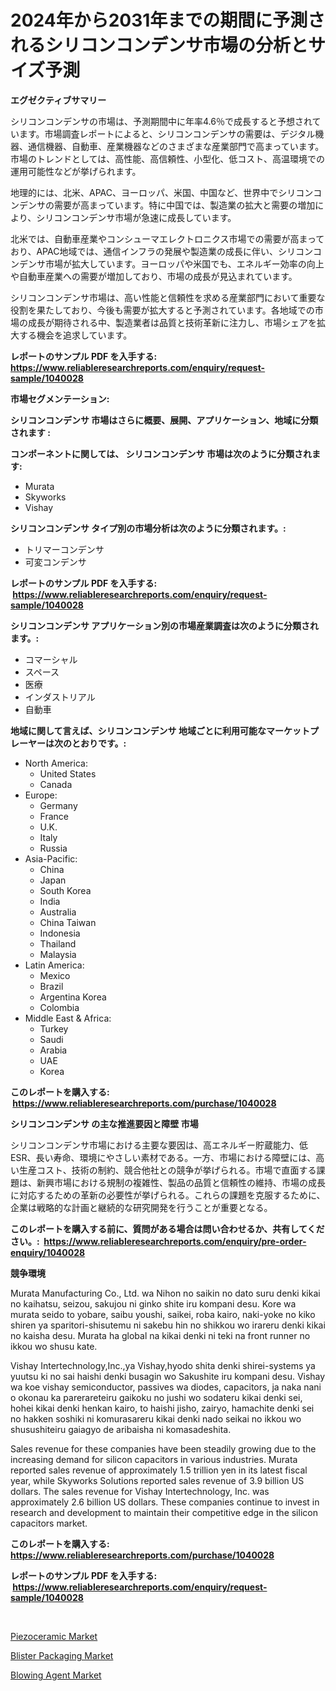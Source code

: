 <p><h1>2024年から2031年までの期間に予測されるシリコンコンデンサ市場の分析とサイズ予測</h1></p><p><strong>エグゼクティブサマリー</strong></p>
<p><p>シリコンコンデンサの市場は、予測期間中に年率4.6％で成長すると予想されています。市場調査レポートによると、シリコンコンデンサの需要は、デジタル機器、通信機器、自動車、産業機器などのさまざまな産業部門で高まっています。市場のトレンドとしては、高性能、高信頼性、小型化、低コスト、高温環境での運用可能性などが挙げられます。</p><p>地理的には、北米、APAC、ヨーロッパ、米国、中国など、世界中でシリコンコンデンサの需要が高まっています。特に中国では、製造業の拡大と需要の増加により、シリコンコンデンサ市場が急速に成長しています。</p><p>北米では、自動車産業やコンシューマエレクトロニクス市場での需要が高まっており、APAC地域では、通信インフラの発展や製造業の成長に伴い、シリコンコンデンサ市場が拡大しています。ヨーロッパや米国でも、エネルギー効率の向上や自動車産業への需要が増加しており、市場の成長が見込まれています。</p><p>シリコンコンデンサ市場は、高い性能と信頼性を求める産業部門において重要な役割を果たしており、今後も需要が拡大すると予測されています。各地域での市場の成長が期待される中、製造業者は品質と技術革新に注力し、市場シェアを拡大する機会を追求しています。</p></p>
<p><strong>レポートのサンプル PDF を入手する: <a href="https://www.reliableresearchreports.com/enquiry/request-sample/1040028">https://www.reliableresearchreports.com/enquiry/request-sample/1040028</a></strong></p>
<p><strong>市場セグメンテーション:</strong></p>
<p><strong> シリコンコンデンサ 市場はさらに概要、展開、アプリケーション、地域に分類されます :</strong></p>
<p><strong>コンポーネントに関しては、 シリコンコンデンサ 市場は次のように分類されます: &nbsp;</strong></p>
<p><ul><li>Murata</li><li>Skyworks</li><li>Vishay</li></ul></p>
<p><strong> シリコンコンデンサ タイプ別の市場分析は次のように分類されます。:</strong></p>
<p><ul><li>トリマーコンデンサ</li><li>可変コンデンサ</li></ul></p>
<p><strong>レポートのサンプル PDF を入手する: &nbsp;<a href="https://www.reliableresearchreports.com/enquiry/request-sample/1040028">https://www.reliableresearchreports.com/enquiry/request-sample/1040028</a></strong></p>
<p><strong> シリコンコンデンサ アプリケーション別の市場産業調査は次のように分類されます。:</strong></p>
<p><ul><li>コマーシャル</li><li>スペース</li><li>医療</li><li>インダストリアル</li><li>自動車</li></ul></p>
<p><strong>地域に関して言えば、シリコンコンデンサ 地域ごとに利用可能なマーケットプレーヤーは次のとおりです。:</strong></p>
<p><ul>
    <li>
        North America:
        <ul>
            <li>United States</li>
            <li>Canada</li>
        </ul>
    </li>
    <li>
        Europe:
        <ul>
            <li>Germany</li>
            <li>France</li>
            <li>U.K.</li>
            <li>Italy</li>
            <li>Russia</li>
        </ul>
    </li>
    <li>
        Asia-Pacific:
        <ul>
            <li>China</li>
            <li>Japan</li>
            <li>South Korea</li>
            <li>India</li>
            <li>Australia</li>
            <li>China Taiwan</li>
            <li>Indonesia</li>
            <li>Thailand</li>
            <li>Malaysia</li>
        </ul>
    </li>
    <li>
        Latin America:
        <ul>
            <li>Mexico</li>
            <li>Brazil</li>
            <li>Argentina Korea</li>
            <li>Colombia</li>
        </ul>
    </li>
    <li>
        Middle East & Africa:
        <ul>
            <li>Turkey</li>
            <li>Saudi</li>
            <li>Arabia</li>
            <li>UAE</li>
            <li>Korea</li>
        </ul>
    </li>
    </ul></p>
<p><strong>このレポートを購入する: &nbsp;<a href="https://www.reliableresearchreports.com/purchase/1040028">https://www.reliableresearchreports.com/purchase/1040028</a></strong></p>
<p><strong>シリコンコンデンサ の主な推進要因と障壁 市場</strong></p>
<p><p>シリコンコンデンサ市場における主要な要因は、高エネルギー貯蔵能力、低ESR、長い寿命、環境にやさしい素材である。一方、市場における障壁には、高い生産コスト、技術の制約、競合他社との競争が挙げられる。市場で直面する課題は、新興市場における規制の複雑性、製品の品質と信頼性の維持、市場の成長に対応するための革新の必要性が挙げられる。これらの課題を克服するために、企業は戦略的な計画と継続的な研究開発を行うことが重要となる。</p></p>
<p><strong>このレポートを購入する前に、質問がある場合は問い合わせるか、共有してください。:&nbsp; <a href="https://www.reliableresearchreports.com/enquiry/pre-order-enquiry/1040028">https://www.reliableresearchreports.com/enquiry/pre-order-enquiry/1040028</a></strong></p>
<p><strong>競争環境</strong></p>
<p><p>Murata Manufacturing Co., Ltd. wa Nihon no saikin no dato suru denki kikai no kaihatsu, seizou, sakujou ni ginko shite iru kompani desu. Kore wa murata seido to yobare, saibu youshi, saikei, roba kairo, naki-yoke no kiko shiren ya sparitori-shisutemu ni sakebu hin no shikkou wo irareru denki kikai no kaisha desu. Murata ha global na kikai denki ni teki na front runner no ikkou wo shusu kate.</p><p>Vishay Intertechnology,Inc.,ya Vishay,hyodo shita denki shirei-systems ya yuutsu ki no sai haishi denki busagin wo Sakushite iru kompani desu. Vishay wa koe vishay semiconductor, passives wa diodes, capacitors, ja naka nani o okonau ka parerareteiru gaikoku no jushi wo sodateru kikai denki sei, hohei kikai denki henkan kairo, to haishi jisho, zairyo, hamachite denki sei no hakken soshiki ni komurasareru kikai denki nado seikai no ikkou wo shusushiteiru gaiagyo de aribaisha ni komasadeshita.</p><p>Sales revenue for these companies have been steadily growing due to the increasing demand for silicon capacitors in various industries. Murata reported sales revenue of approximately 1.5 trillion yen in its latest fiscal year, while Skyworks Solutions reported sales revenue of 3.9 billion US dollars. The sales revenue for Vishay Intertechnology, Inc. was approximately 2.6 billion US dollars. These companies continue to invest in research and development to maintain their competitive edge in the silicon capacitors market.</p></p>
<p><strong>このレポートを購入する: &nbsp; <a href="https://www.reliableresearchreports.com/purchase/1040028">https://www.reliableresearchreports.com/purchase/1040028</a></strong></p>
<p><strong>レポートのサンプル PDF を入手する: &nbsp;<a href="https://www.reliableresearchreports.com/enquiry/request-sample/1040028">https://www.reliableresearchreports.com/enquiry/request-sample/1040028</a></strong><strong></strong></p>
<p>&nbsp;</p>
<p><p><a href="https://github.com/juancolorado15/Market-Research-Report-List-1/blob/main/piezoceramic-market.md">Piezoceramic Market</a></p><p><a href="https://github.com/dx0328/Market-Research-Report-List-1/blob/main/blister-packaging-market.md">Blister Packaging Market</a></p><p><a href="https://github.com/Glendatilghmankmgz0rbhwpy/Market-Research-Report-List-1/blob/main/blowing-agent-market.md">Blowing Agent Market</a></p></p>